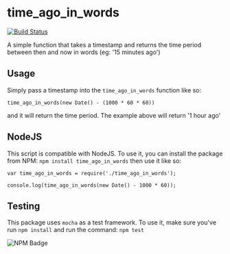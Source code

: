 time_ago_in_words
=================
[![Build Status](https://travis-ci.org/andyhmltn/time_ago_in_words.png)](https://travis-ci.org/andyhmltn/time_ago_in_words)

A simple function that takes a timestamp and returns the time period between then and now in words (eg: '15 minutes ago')

Usage
--------------
Simply pass a timestamp into the `time_ago_in_words` function like so:

    time_ago_in_words(new Date() - (1000 * 60 * 60))

and it will return the time period. The example above will return '1 hour ago'

NodeJS
--------------
This script is compatible with NodeJS. To use it, you can install the package from NPM: `npm install time_ago_in_words` then use it like so:

    var time_ago_in_words = require('./time_ago_in_words');

    console.log(time_ago_in_words(new Date() - 1000 * 60));

Testing
--------------
This package uses `mocha` as a test framework. To use it, make sure you've run `npm install` and run the command: `npm test`

![NPM Badge](https://nodei.co/npm/time_ago_in_words.png?compact=true)